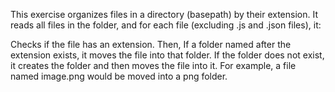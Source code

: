 This exercise organizes files in a directory (basepath) by their extension. It reads all files in the folder, and for each file (excluding .js and .json files), it:

Checks if the file has an extension. Then,
If a folder named after the extension exists, it moves the file into that folder.
If the folder does not exist, it creates the folder and then moves the file into it.
For example, a file named image.png would be moved into a png folder.
